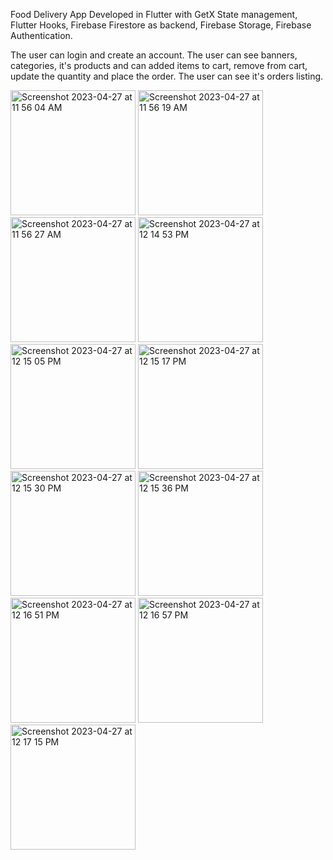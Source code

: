 Food Delivery App Developed in Flutter with GetX State management, Flutter Hooks, Firebase Firestore as backend, Firebase Storage, Firebase Authentication.

The user can login and create an account. The user can see banners, categories, it's products and can added items to cart, remove from cart, update the quantity and place the order. The user can see it's orders listing. 

<img width="200" alt="Screenshot 2023-04-27 at 11 56 04 AM" src="https://user-images.githubusercontent.com/35795385/234820967-79776f2a-2850-4cd6-8012-b2b39c6515d5.png"> <img width="200" alt="Screenshot 2023-04-27 at 11 56 19 AM" src="https://user-images.githubusercontent.com/35795385/234820983-130666c3-c3fb-4ab1-93c1-d510772583e7.png"> 
<img width="200" alt="Screenshot 2023-04-27 at 11 56 27 AM" src="https://user-images.githubusercontent.com/35795385/234820990-99829cbb-5d3b-4a9e-a51b-3dcae950ca5a.png"> <img width="200" alt="Screenshot 2023-04-27 at 12 14 53 PM" src="https://user-images.githubusercontent.com/35795385/234820994-c039e5fb-3fe6-4b12-8183-8ee65dbac0af.png">
<img width="200" alt="Screenshot 2023-04-27 at 12 15 05 PM" src="https://user-images.githubusercontent.com/35795385/234820998-e633f76e-c0f9-4e36-ab73-65a727751f34.png"> <img width="200" alt="Screenshot 2023-04-27 at 12 15 17 PM" src="https://user-images.githubusercontent.com/35795385/234821005-d3233d8f-536e-4d4e-b4a4-da53833be068.png"> 
<img width="200" alt="Screenshot 2023-04-27 at 12 15 30 PM" src="https://user-images.githubusercontent.com/35795385/234821010-e1488ec2-457c-40b5-a6a2-8dadf846274d.png"> <img width="200" alt="Screenshot 2023-04-27 at 12 15 36 PM" src="https://user-images.githubusercontent.com/35795385/234821013-e014b296-75c0-40be-a06b-ee3040f99285.png">
<img width="200" alt="Screenshot 2023-04-27 at 12 16 51 PM" src="https://user-images.githubusercontent.com/35795385/234821018-93549bdc-4853-4785-b552-7b37c904857f.png"> <img width="200" alt="Screenshot 2023-04-27 at 12 16 57 PM" src="https://user-images.githubusercontent.com/35795385/234821022-3618317f-b1a2-4490-96fb-d852ffef9858.png">
<img width="200" alt="Screenshot 2023-04-27 at 12 17 15 PM" src="https://user-images.githubusercontent.com/35795385/234821026-3361567f-543e-4538-8d77-b4e90a0870bf.png">
